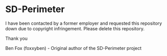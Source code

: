 # SD-Perimeter

I have been contacted by a former employer and requested this repository down due to copyright infringement.  Please delete this repository.

Thank you

Ben Fox (foxxyben) - Original author of the SD-Perimeter project

